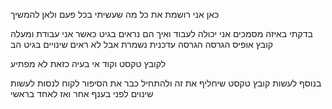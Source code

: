 כאן אני רושמת את כל מה שעשיתי בכל פעם ולאן להמשיך

בדקתי באיזה מסמכים אני יכולה לעבוד
ואיך הם נראים בגיט 
כאשר אני עבודת ומעלה קובץ אופיס הגרסה 
הגרסה עדכנית נשמרת אבל לא ראים שינויים בגיט הב

לקובץ טקסט וקוד אי בעיה כזאת
לא מפתיע

בנוסף לעשות קובץ טקסט שיחליף את זה
ולהתחיל כבר את הסיפור לקוח
לנסות לעשות שינוים לפני בענף אחר ואז לאחד בראשי
